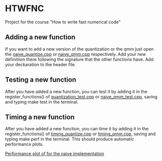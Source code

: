 # HTWFNC
Project for the course "How to write fast numerical code" 

## Adding a new function
If you want to add a new version of the quantization or the qmm just open the [naive_quantize.cpp](./naive_quantize.cpp) or [naive_qmm.cpp](naive_qmm.cpp) respectively. Add your new definitiion there following the signature that the other functions have. Add your deckaration to the header file.

## Testing a new function
After you have added a new function, you can test it by adding it in the register_functions() of [quantization_test.cpp](quantization_test.cpp) or [naive_qmm_test.cpp](naive_qmm_test.cpp), saving and typing make test in the terminal.

## Timing a new function
After you have added a new function, you can time it by adding it in the register_functions() of [timing_quantize.cpp](timing_quantize.cpp) or [timing_qmm.cpp](timing_qmm.cpp), saving and typing make perf in the terminal. This should produce automatic performance plots.


[Performance plot of for the naive implementation](plots/Performance_q.png)
